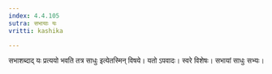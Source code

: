 ```yaml
---
index: 4.4.105
sutra: सभायाः यः
vritti: kashika

---
```

सभाशब्दाद् यः प्रत्ययो भवति तत्र साधुः इत्येतस्मिन् विषये। यतो ऽपवादः। स्वरे विशेषः। सभायां साधुः सभ्यः।